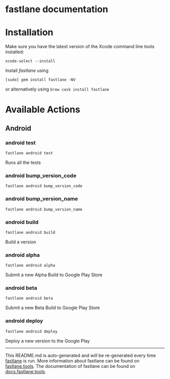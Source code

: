 fastlane documentation
================
# Installation

Make sure you have the latest version of the Xcode command line tools installed:

```
xcode-select --install
```

Install _fastlane_ using
```
[sudo] gem install fastlane -NV
```
or alternatively using `brew cask install fastlane`

# Available Actions
## Android
### android test
```
fastlane android test
```
Runs all the tests
### android bump_version_code
```
fastlane android bump_version_code
```

### android bump_version_name
```
fastlane android bump_version_name
```

### android build
```
fastlane android build
```
Build a version
### android alpha
```
fastlane android alpha
```
Submit a new Alpha Build to Google Play Store
### android beta
```
fastlane android beta
```
Submit a new Beta Build to Google Play Store
### android deploy
```
fastlane android deploy
```
Deploy a new version to the Google Play

----

This README.md is auto-generated and will be re-generated every time [fastlane](https://fastlane.tools) is run.
More information about fastlane can be found on [fastlane.tools](https://fastlane.tools).
The documentation of fastlane can be found on [docs.fastlane.tools](https://docs.fastlane.tools).
